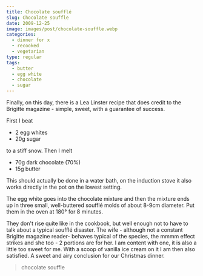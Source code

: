 ```yaml
---
title: Chocolate soufflé
slug: Chocolate souffle
date: 2009-12-25
image: images/post/chocolate-souffle.webp
categories: 
  - dinner for x
  - recooked
  - vegetarian
type: regular
tags: 
  - butter
  - egg white
  - chocolate
  - sugar
---
```


Finally, on this day, there is a Lea Linster recipe that does credit to the Brigitte magazine - simple, sweet, with a guarantee of success.

First I beat

* 2 egg whites 
* 20g sugar

to a stiff snow. Then I melt

* 70g dark chocolate (70%) 
* 15g butter

This should actually be done in a water bath, on the induction stove it also works directly in the pot on the lowest setting.

The egg white goes into the chocolate mixture and then the mixture ends up in three small, well-buttered soufflé molds of about 8-9cm diameter. Put them in the oven at 180° for 8 minutes.

They don't rise quite like in the cookbook, but well enough not to have to talk about a typical soufflé disaster. The wife - although not a constant Brigitte magazine reader- behaves typical of the species, the mmmm effect strikes and she too - 2 portions are for her. I am content with one, it is also a little too sweet for me. With a scoop of vanilla ice cream on it I am then also satisfied. A sweet and airy conclusion for our Christmas dinner.

> chocolate souffle


